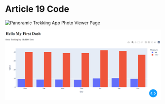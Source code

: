 # Article 19 Code

![Panoramic Trekking App Photo Viewer Page](/python_study/article_19/FirstDash.PNG)


![Load The Page](FirstDash.PNG)
